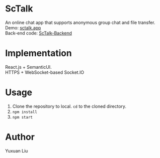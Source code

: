 # ScTalk
An online chat app that supports anonymous group chat and file transfer.<br>
Demo: <a href='https://sctalk.app'>sctalk.app</a><br>
Back-end code: <a href='https://github.com/rickliu131/ScTalk-Backend'>ScTalk-Backend</a>

# Implementation
React.js + SemanticUI.<br>
HTTPS + WebSocket-based Socket.IO

# Usage  
1. Clone the repository to local. `cd` to the cloned directory.
2. `npm install`
3. `npm start`

# Author
Yuxuan Liu
